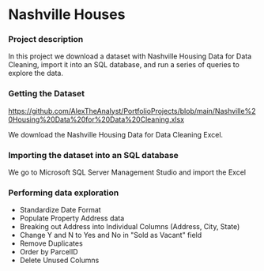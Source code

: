 # Nashville Houses

### Project description 
In this project we download a dataset with Nashville Housing Data for Data Cleaning, import it into an SQL database, and run a series of queries to explore the data.


### Getting the Dataset

https://github.com/AlexTheAnalyst/PortfolioProjects/blob/main/Nashville%20Housing%20Data%20for%20Data%20Cleaning.xlsx 

We download the Nashville Housing Data for Data Cleaning Excel.


### Importing the dataset into an SQL database


We go to Microsoft SQL Server Management Studio and import the Excel

### Performing data exploration

- Standardize Date Format
- Populate Property Address data
- Breaking out Address into Individual Columns (Address, City, State)
- Change Y and N to Yes and No in "Sold as Vacant" field
- Remove Duplicates
- Order by ParcelID
- Delete Unused Columns

  
